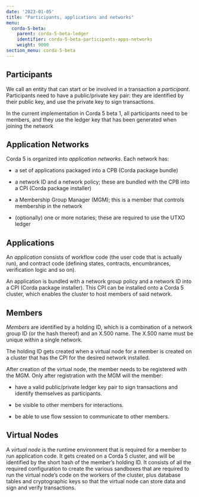 ```yaml
---
date: '2023-01-05'
title: "Participants, applications and networks"
menu:
  corda-5-beta:
    parent: corda-5-beta-ledger
    identifier: corda-5-beta-participants-apps-networks
    weight: 9000
section_menu: corda-5-beta
---
```


## Participants

We call an entity that can start or be involved in a transaction a *participant*. Participants need to have a public/private key pair: they are identified by their public key, and use the private key to sign transactions.

In the current implementation in Corda 5 beta 1, all participants need to be members, and they use the ledger key that has been generated when joining the network

## Application Networks

Corda 5 is organized into *application networks*. Each network has:

* a set of applications packaged into a CPB (Corda package bundle)

* a network ID and a network policy; these are bundled with the CPB into a CPI (Corda package installer)

* a Membership Group Manager (MGM); this is a member that controls membership in the network

* (optionally) one or more notaries; these are required to use the UTXO ledger

## Applications

An *application* consists of workflow code (the user code that is actually run), and contract code (defining states, contracts, encumbrances, verification logic and so on).

An application is bundled with a network group policy and a network ID into a CPI (Corda package installer). This CPI can be installed onto a Corda 5 cluster, which enables the cluster to host members of said network.

## Members

*Members* are identified by a holding ID, which is a combination of a network group ID (or the hash thereof) and an X.500 name. The X.500 name must be unique within a single network. 

The holding ID gets created when a virtual node for a member is created on a cluster that has the CPI for the desired network installed.

After creation of the virtual node, the member needs to be registered with the MGM. Only after registration with the MGM will the member:

* have a valid public/private ledger key pair to sign transactions and identify themselves as participants.

* be visible to other members for interactions.

* be able to use flow session to communicate to other members.

## Virtual Nodes

A *virtual node* is the runtime environment that is required for a member to run application code. It gets created on a Corda 5 cluster, and will be identified by the short hash of the member’s holding ID. It consists of all the required configuration to create the various sandboxes that are required to run the virtual node’s code on the workers of the cluster, plus database tables and cryptographic keys so that the virtual node can store data and sign and verify transactions.